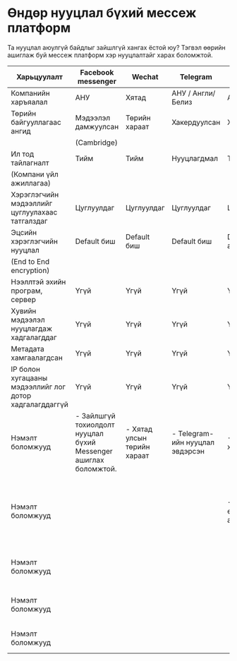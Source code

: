 # Өндөр нууцлал бүхий мессеж платформ
Та нууцлал аюулгүй байдлыг зайшлгүй хангах ёстой юу? Тэгвэл өөрийн ашиглаж буй мессеж платформ хэр нууцлалтайг харах боломжтой. 

| Харьцуулалт                                             | Facebook messenger                                               | Wechat                      | Telegram                        | WhatsApp                           | Wire                                           | Wickr                                                                           | Signal                                                |
|---------------------------------------------------------|------------------------------------------------------------------|-----------------------------|---------------------------------|------------------------------------|------------------------------------------------|---------------------------------------------------------------------------------|-------------------------------------------------------|
| Компанийн харъяалал                                     | АНУ                                                              | Хятад                       | АНУ / Англи/ Белиз              | АНУ                                | Швейцарь                                       | АНУ                                                                             | АНУ                                                   |
| Төрийн байгууллагаас ангид                              | Мэдээлэл дамжуулсан                                              | Төрийн хараат               | Хакердуулсан                    | Хакердуулсан                       | Хараат бус                                     | Хараат бус                                                                      | Хараат бус                                            |
|                                                         | (Cambridge)                                                      |                             |                                 |                                    |                                                |                                                                                 |                                                       |
| Ил тод тайлагналт                                       | Тийм                                                             | Тийм                        | Нууцлагдмал                     | Тийм                               | Тийм                                           | Тийм                                                                            | Тийм                                                  |
| (Компани үйл ажиллагаа)                                 |                                                                  |                             |                                 |                                    |                                                |                                                                                 |                                                       |
| Хэрэглэгчийн мэдээллийг цуглуулахаас татгалздаг         | Цуглуулдаг                                                       | Цуглуулдаг                  | Цуглуулдаг                      | Цуглуулдаг                         | Цуглуулдаггүй                                  | Цуглуулдаггүй                                                                   | Цуглуулдаггүй                                         |
| Эцсийн хэрэглэгчийн нууцлал                             | Default биш                                                      | Default биш                 | Default биш                     | Default-ээр ашигладаг              | Default-ээр ашигладаг                          | Default-ээр ашигладаг                                                           | Default-ээр ашигладаг                                 |
| (End to End encryption)                                 |                                                                  |                             |                                 |                                    |                                                |                                                                                 |                                                       |
| Нээллтэй эхийн програм, сервер                          | Үгүй                                                             | Үгүй                        | Үгүй                            | Үгүй                               | Тийм                                           | Тийм                                                                            | Тийм                                                  |
| Хувийн мэдээлэл нууцлагдаж хадгалагддаг                 | Үгүй                                                             | Үгүй                        | Үгүй                            | Үгүй                               | Эргэлзээтэй                                    | Тийм                                                                            | Эргэлзээтэй                                           |
| Метадата хамгаалагдсан                                  | Үгүй                                                             | Үгүй                        | Үгүй                            | Үгүй                               | Үгүй                                           | Тийм                                                                            | Тийм                                                  |
| IP болон хугацааны мэдээллийг лог дотор хадгалагддаггүй | Үгүй                                                             | Үгүй                        | Үгүй                            | Үгүй                               | Үгүй                                           | Тийм                                                                            | Тийм                                                  |
| Нэмэлт боломжууд                                        | - Зайлшгүй тохиолдолт нууцлал бүхий Messenger ашиглах боломжтой. | - Хятад улсын төрийн хараат | - Telegram-ийн нууцлал эвдэрсэн | -Хэрэглэхэд хялбар                 | - GDPR буюу Европын холбооны хуулийг хангасан. | - 10 хүртэлх хэрэглэгч үнэгүй                                                   | - Үнэгүй                                              |
| Нэмэлт боломжууд                                        |                                                                  |                             |                                 | -Signal-ийн encryption-г ашигладаг | - Бүх төрлийн веб хөтчийг ашиглах боломжтой    | -Shredder боломжийг ашиглаж бүх conversations болон файлуудыг устгах боломжтой. | - Тодорхой хугацааны дараа message-г устгах боломжтой |
| Нэмэлт боломжууд                                        |                                                                  |                             |                                 |                                    |                                                | -Бүртгүүлэхэд гар утасны дугаар шаардлагаггүй.                                  | - Өөрийн нууцлалын прокотолтой                        |
| Нэмэлт боломжууд                                        |                                                                  |                             |                                 |                                    |                                                | - Байгуулалгад зориулсан хувилбартай.                                           | -SMS, Video Call, Voice Call хийж боломжтой.          |
| Нэмэлт боломжууд                                        |                                                                  |                             |                                 |                                    |                                                |                                                                                 | -Групп чат бичих боломжтой.                           |
